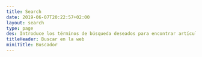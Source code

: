 ```yaml
---
title: Search
date: 2019-06-07T20:22:57+02:00
layout: search
type: page
des: Introduce los términos de búsqueda deseados para encontrar artículos publicados en el blog.
titleHeader: Buscar en la web
miniTitle: Buscador
---
```



